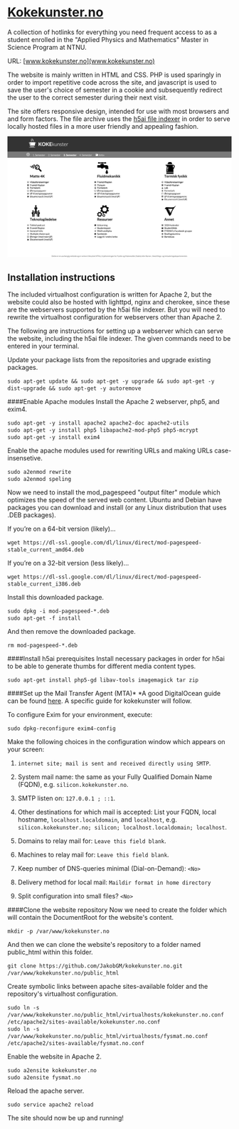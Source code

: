 # [Kokekunster.no](http://www.kokekunster.no)
A collection of hotlinks for everything you need frequent access to as a student enrolled in the "Applied Physics and Mathematics" Master in Science Program at NTNU.

URL: [www.kokekunster.no](www.kokekunster.no)

The website is mainly written in HTML and CSS. PHP is used sparingly in order to import repetitive code across the site, and javascript is used to save the user's choice of semester in a cookie and subsequently redirect the user to the correct semester during their next visit.

The site offers responsive design, intended for use with most browsers and and form factors. The file archive uses the [h5ai file indexer](http://larsjung.de/h5ai/) in order to serve locally hosted files in a more user friendly and appealing fashion.

![Screenshot of kokekunster.no](ressurser/KokekunsterScreenshot.png "Screenshot of the 3rd semester page on kokekunster.no (taken 6. January, 2016)")

## Installation instructions
The included virtualhost configuration is written for Apache 2, but the website could also be hosted with lighttpd, nginx and cherokee, since these are the webservers supported by the h5ai file indexer. But you will need to rewrite the virtualhost configuration for webservers other than Apache 2.

 The following are instructions for setting up a webserver which can serve the website, including the h5ai file indexer. The given commands need to be entered in your terminal.

Update your package lists from the repositories and upgrade existing packages.
```Shell
sudo apt-get update && sudo apt-get -y upgrade && sudo apt-get -y dist-upgrade && sudo apt-get -y autoremove
```

####Enable Apache modules
Install the Apache 2 webserver, php5, and exim4.
```Shell
sudo apt-get -y install apache2 apache2-doc apache2-utils
sudo apt-get -y install php5 libapache2-mod-php5 php5-mcrypt
sudo apt-get -y install exim4
```

Enable the apache modules used for rewriting URLs and making URLs case-insensetive.
```Shell
sudo a2enmod rewrite
sudo a2enmod speling
```

Now we need to install the mod_pagespeed "output filter" module which optimizes the speed of the served web content. Ubuntu and Debian have packages you can download and install (or any Linux distribution that uses .DEB packages).

If you’re on a 64-bit version (likely)...

```Shell
wget https://dl-ssl.google.com/dl/linux/direct/mod-pagespeed-stable_current_amd64.deb
```

If you’re on a 32-bit version (less likely)...
```Shell
wget https://dl-ssl.google.com/dl/linux/direct/mod-pagespeed-stable_current_i386.deb
```

Install this downloaded package.

```Shell
sudo dpkg -i mod-pagespeed-*.deb
sudo apt-get -f install
```

And then remove the downloaded package.

```Shell
rm mod-pagespeed-*.deb
```

####Install h5ai prerequisites
Install necessary packages in order for h5ai to be able to generate thumbs for different media content types.
```Shell
sudo apt-get install php5-gd libav-tools imagemagick tar zip
```

####Set up the Mail Transfer Agent (MTA)*
*A good DigitalOcean guide can be found [here](https://www.digitalocean.com/community/tutorials/how-to-install-the-send-only-mail-server-exim-on-ubuntu-12-04). A specific guide for kokekunster will follow.

To configure Exim for your environment, execute:
```Shell
sudo dpkg-reconfigure exim4-config
```

Make the following choices in the configuration window which appears on your screen:

1) `internet site; mail is sent and received directly using SMTP`.

2) System mail name: the same as your Fully Qualified Domain Name (FQDN), e.g. `silicon.kokekunster.no`.

3) SMTP listen on: `127.0.0.1 ; ::1`.

4)  Other destinations for which mail is accepted: List your FQDN, local hostname, `localhost.localdomain`, and `localhost`, e.g. `silicon.kokekunster.no; silicon; localhost.localdomain; localhost`.

5) Domains to relay mail for: `Leave this field blank`.

6) Machines to relay mail for: `Leave this field blank`.

7) Keep number of DNS-queries minimal (Dial-on-Demand): `<No>`

8) Delivery method for local mail: `Maildir format in home directory`

9) Split configuration into small files? `<No>`

####Clone the website repository
Now we need to create the folder which will contain the DocumentRoot for the website's content.

```Shell
mkdir -p /var/www/kokekunster.no
```

And then we can clone the website's repository to a folder named public_html within this folder.

```Shell
git clone https://github.com/JakobGM/kokekunster.no.git /var/www/kokekunster.no/public_html
```

Create symbolic links between apache sites-available folder and the repository's virtualhost configuration.

```Shell
sudo ln -s /var/www/kokekunster.no/public_html/virtualhosts/kokekunster.no.conf /etc/apache2/sites-available/kokekunster.no.conf
sudo ln -s /var/www/kokekunster.no/public_html/virtualhosts/fysmat.no.conf /etc/apache2/sites-available/fysmat.no.conf
```

Enable the website in Apache 2.
```Shell
sudo a2ensite kokekunster.no
sudo a2ensite fysmat.no
```

Reload the apache server.
```
sudo service apache2 reload
```
The site should now be up and running!
